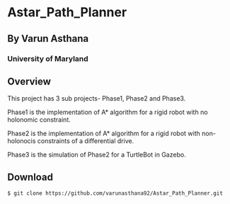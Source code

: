 # Astar_Path_Planner

## By Varun Asthana

### University of Maryland

## Overview

This project has 3 sub projects- Phase1, Phase2 and Phase3.

Phase1 is the implementation of A* algorithm for a rigid robot with no holonomic constraint.

Phase2 is the implementation of A* algorithm for a rigid robot with non-holonocis constraints of a differential drive.

Phase3 is the simulation of Phase2 for a TurtleBot in Gazebo.

## Download
```
$ git clone https://github.com/varunasthana92/Astar_Path_Planner.git
```